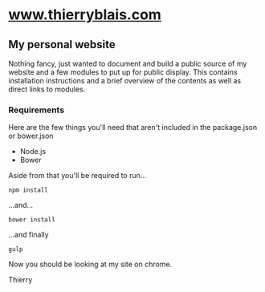 www.thierryblais.com
====================

My personal website
-------------------

Nothing fancy, just wanted to document and build a public source of my website and a few modules to put up for public display.  This contains installation instructions and a brief overview of the contents as well as direct links to modules.

### Requirements
Here are the few things you'll need that aren't included in the package.json or bower.json
- Node.js
- Bower

Aside from that you'll be required to run...

	npm install

...and...

	bower install

...and finally

	gulp

Now you should be looking at my site on chrome.

Thierry